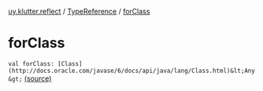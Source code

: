[uy.klutter.reflect](../index.md) / [TypeReference](index.md) / [forClass](.)


# forClass
`val forClass: [Class](http://docs.oracle.com/javase/6/docs/api/java/lang/Class.html)&lt;Any&gt;` [(source)](https://github.com/kohesive/klutter/blob/master/reflect-core-jdk6/src/main/kotlin/uy/klutter/reflect/TypeInfo.kt#L20)


